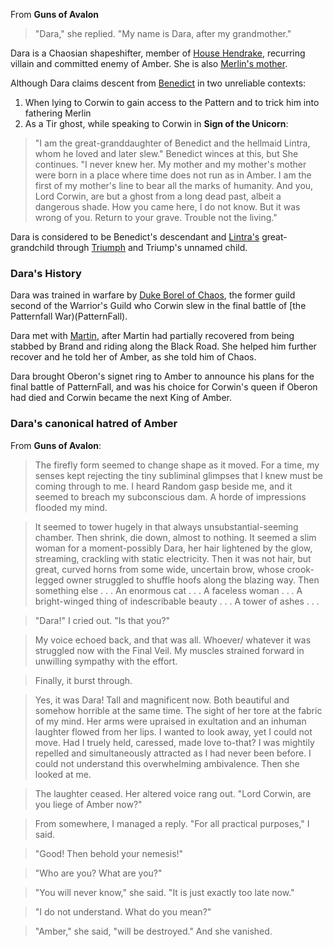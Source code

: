 From __Guns of Avalon__

> "Dara," she replied. "My name is Dara, after my grandmother."

Dara is a Chaosian shapeshifter, member of [House Hendrake](HouseHendrake), recurring villain and committed enemy of Amber. She is also [Merlin's mother](MerlinOfCorwin).

Although Dara claims descent from [Benedict](BenedictOfOberon) in two unreliable contexts:
1. When lying to Corwin to gain access to the Pattern and to trick him into fathering Merlin
2. As a Tir ghost, while speaking to Corwin in __Sign of the Unicorn__:

> "I am the great-granddaughter of Benedict and the hellmaid Lintra, whom he loved and later slew." Benedict winces at this, but She continues. "I never knew her. My mother and my mother's mother were born in a place where time does not run as in Amber. I am the first of my mother's line to bear all the marks of humanity. And you, Lord Corwin, are but a ghost from a long dead past, albeit a dangerous shade. How you came here, I do not know. But it was wrong of you. Return to your grave. Trouble not the living."

Dara is considered to be Benedict's descendant and [Lintra's](LintraOfHendrake) great-grandchild through [Triumph](TriumphOfBenedict) and Triump's unnamed child. 

### Dara's History

Dara was trained in warfare by [Duke Borel of Chaos](BorelOfHendrake), the former guild
second of the Warrior's Guild who Corwin slew in the final battle of
[the Patternfall War)(PatternFall).

Dara met with [Martin](MartinOfRandom), after Martin had partially
recovered from being stabbed by Brand and riding along the Black Road.
She helped him further recover and he told her of Amber, as she told
him of Chaos.

Dara brought Oberon's signet ring to Amber to announce his plans for
the final battle of PatternFall, and was his choice for Corwin's queen
if Oberon had died and Corwin became the next King of Amber.

### Dara's canonical hatred of Amber

From __Guns of Avalon__:

>  The firefly form seemed to change shape as it moved. For a time, my senses kept rejecting the tiny subliminal glimpses that I knew must be coming through to me. I heard Random gasp beside me, and it seemed to breach my subconscious dam. A horde of impressions flooded my mind.

>   It seemed to tower hugely in that always unsubstantial-seeming chamber. Then shrink, die down, almost to nothing. It seemed a slim woman for a moment-possibly Dara, her hair lightened by the glow, streaming, crackling with static electricity. Then it was not hair, but great, curved horns from some wide, uncertain brow, whose crook-legged owner struggled to shuffle hoofs along the blazing way. Then something else . . . An enormous cat . . . A faceless woman . . . A bright-winged thing of indescribable beauty . . . A tower of ashes . . .

>   "Dara!" I cried out. "Is that you?"

>   My voice echoed back, and that was all. Whoever/ whatever it was struggled now with the Final Veil. My muscles strained forward in unwilling sympathy with the effort.

>   Finally, it burst through.

>   Yes, it was Dara! Tall and magnificent now. Both beautiful and somehow horrible at the same time. The sight of her tore at the fabric of my mind. Her arms were upraised in exultation and an inhuman laughter flowed from her lips. I wanted to look away, yet I could not move. Had I truely held, caressed, made love to-that? I was mightily repelled and simultaneously attracted as I had never been before. I could not understand this overwhelming ambivalence. Then she looked at me.

>   The laughter ceased. Her altered voice rang out. "Lord Corwin, are you liege of Amber now?" 

>    From somewhere, I managed a reply. "For all practical purposes," I said. 

>    "Good! Then behold your nemesis!" 

>    "Who are you? What are you?"

>    "You will never know," she said. "It is just exactly too late now."

>    "I do not understand. What do you mean?" 

>    "Amber," she said, "will be destroyed." And she vanished.
